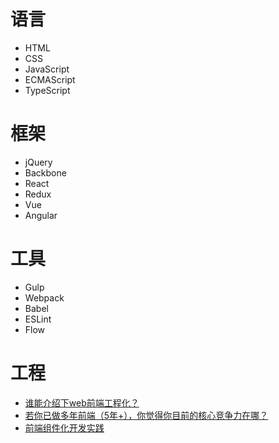 # 语言
- HTML
- CSS
- JavaScript
- ECMAScript
- TypeScript

# 框架
- jQuery
- Backbone
- React
- Redux
- Vue
- Angular

# 工具
- Gulp
- Webpack
- Babel
- ESLint
- Flow

# 工程
- [谁能介绍下web前端工程化？](https://www.zhihu.com/question/24558375/answer/139490316)
- [若你已做多年前端（5年+），你觉得你目前的核心竞争力在哪？](https://www.zhihu.com/question/53542412/answer/136249818)
- [前端组件化开发实践](http://tech.meituan.com/frontend-component-practice.html)
